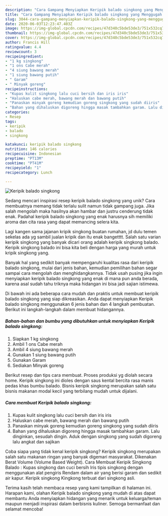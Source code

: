 ```yaml
---
description: "Cara Gampang Menyiapkan Keripik balado singkong yang Menggugah Selera"
title: "Cara Gampang Menyiapkan Keripik balado singkong yang Menggugah Selera"
slug: 3044-cara-gampang-menyiapkan-keripik-balado-singkong-yang-menggugah-selera
date: 2020-06-03T12:23:47.403Z
image: https://img-global.cpcdn.com/recipes/47d340c5bde53de3/751x532cq70/keripik-balado-singkong-foto-resep-utama.jpg
thumbnail: https://img-global.cpcdn.com/recipes/47d340c5bde53de3/751x532cq70/keripik-balado-singkong-foto-resep-utama.jpg
cover: https://img-global.cpcdn.com/recipes/47d340c5bde53de3/751x532cq70/keripik-balado-singkong-foto-resep-utama.jpg
author: Francis Hill
ratingvalue: 4.4
reviewcount: 3
recipeingredient:
- "1 kg singkong"
- "1 ons Cabe merah"
- "4 siung bawang merah"
- "1 siung bawang putih"
- " Garam"
- " Minyak goreng"
recipeinstructions:
- "Kupas kulit singkong lalu cuci bersih dan iris iris"
- "Haluskan cabe merah, bawang merah dan bawang putih"
- "Panaskan minyak goreng kemudian goreng singkong yang sudah diiris"
- "Bahan yang dihaluskan digoreng hingga masak tambahkan garam. Lalu dinginkan, sesudah dingin. Aduk dengan singkong yang sudah digoreng lalu angkat dan sajikan"
categories:
- Resep
tags:
- keripik
- balado
- singkong

katakunci: keripik balado singkong 
nutrition: 146 calories
recipecuisine: Indonesian
preptime: "PT13M"
cooktime: "PT41M"
recipeyield: "1"
recipecategory: Lunch

---
```



![Keripik balado singkong](https://img-global.cpcdn.com/recipes/47d340c5bde53de3/751x532cq70/keripik-balado-singkong-foto-resep-utama.jpg)

Sedang mencari inspirasi resep keripik balado singkong yang unik? Cara membuatnya memang tidak terlalu sulit namun tidak gampang juga. Jika salah mengolah maka hasilnya akan hambar dan justru cenderung tidak enak. Padahal keripik balado singkong yang enak harusnya sih memiliki aroma dan cita rasa yang dapat memancing selera kita.

Lagi kangen sama jajanan kripik singkong buatan rumahan, jd dulu temen sekelas ada yg sambil jualan kripik dan itu enak bangetttt. Salah satu varian keripik singkong yang banyak dicari orang adalah keripik singkong balado. Keripik singkong balado ini bisa kita beli dengan harga yang murah untuk kripik singkong yang.

Banyak hal yang sedikit banyak mempengaruhi kualitas rasa dari keripik balado singkong, mulai dari jenis bahan, kemudian pemilihan bahan segar sampai cara mengolah dan menghidangkannya. Tidak usah pusing jika ingin menyiapkan keripik balado singkong yang enak di mana pun anda berada, karena asal sudah tahu triknya maka hidangan ini bisa jadi sajian istimewa.


Di bawah ini ada beberapa cara mudah dan praktis untuk membuat keripik balado singkong yang siap dikreasikan. Anda dapat menyiapkan Keripik balado singkong menggunakan 6 jenis bahan dan 4 langkah pembuatan. Berikut ini langkah-langkah dalam membuat hidangannya.

<!--inarticleads1-->

##### Bahan-bahan dan bumbu yang dibutuhkan untuk menyiapkan Keripik balado singkong:

1. Siapkan 1 kg singkong
1. Ambil 1 ons Cabe merah
1. Ambil 4 siung bawang merah
1. Gunakan 1 siung bawang putih
1. Gunakan  Garam
1. Sediakan  Minyak goreng


Berikut resep dan tips cara membuat. Proses produksi yg diolah secara home. Keripik singkong ini dioles dengan saus kental bercita rasa manis pedas khas bumbu balado. Bisnis keripik singkong merupakan salah satu bisnis makanan modal kecil yang terbilang mudah untuk dijalani. 

<!--inarticleads2-->

##### Cara membuat Keripik balado singkong:

1. Kupas kulit singkong lalu cuci bersih dan iris iris
1. Haluskan cabe merah, bawang merah dan bawang putih
1. Panaskan minyak goreng kemudian goreng singkong yang sudah diiris
1. Bahan yang dihaluskan digoreng hingga masak tambahkan garam. Lalu dinginkan, sesudah dingin. Aduk dengan singkong yang sudah digoreng lalu angkat dan sajikan


Coba siapa yang tidak kenal keripik singkong? Keripik singkong merupakan salah satu makanan ringan yang banyak digemari masyarakat. Dikenakan Berat Volume (Volume Based Weight). Cara Membuat Keripik Singkong Balado : Kupas singkong dan cuci bersih Iris tipis singkong dengan menggunakan alat pengiris Rendam dalam air yang berisi garam dan sedikit air kapur. Keripik singkong Kingkong terbuat dari singkong asli. 

Terima kasih telah membaca resep yang kami tampilkan di halaman ini. Harapan kami, olahan Keripik balado singkong yang mudah di atas dapat membantu Anda menyiapkan hidangan yang menarik untuk keluarga/teman maupun menjadi inspirasi dalam berbisnis kuliner. Semoga bermanfaat dan selamat mencoba!
